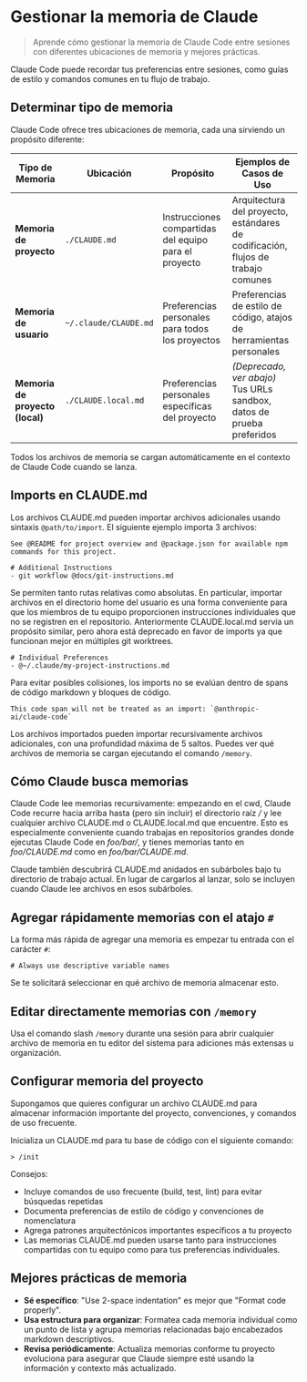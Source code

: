 # Gestionar la memoria de Claude

> Aprende cómo gestionar la memoria de Claude Code entre sesiones con diferentes ubicaciones de memoria y mejores prácticas.

Claude Code puede recordar tus preferencias entre sesiones, como guías de estilo y comandos comunes en tu flujo de trabajo.

## Determinar tipo de memoria

Claude Code ofrece tres ubicaciones de memoria, cada una sirviendo un propósito diferente:

| Tipo de Memoria                | Ubicación              | Propósito                                  | Ejemplos de Casos de Uso                                                |
| -------------------------- | --------------------- | ---------------------------------------- | ---------------------------------------------------------------- |
| **Memoria de proyecto**         | `./CLAUDE.md`         | Instrucciones compartidas del equipo para el proyecto | Arquitectura del proyecto, estándares de codificación, flujos de trabajo comunes         |
| **Memoria de usuario**            | `~/.claude/CLAUDE.md` | Preferencias personales para todos los proyectos    | Preferencias de estilo de código, atajos de herramientas personales             |
| **Memoria de proyecto (local)** | `./CLAUDE.local.md`   | Preferencias personales específicas del proyecto    | _(Deprecado, ver abajo)_ Tus URLs sandbox, datos de prueba preferidos |

Todos los archivos de memoria se cargan automáticamente en el contexto de Claude Code cuando se lanza.

## Imports en CLAUDE.md

Los archivos CLAUDE.md pueden importar archivos adicionales usando sintaxis `@path/to/import`. El siguiente ejemplo importa 3 archivos:

```
See @README for project overview and @package.json for available npm commands for this project.

# Additional Instructions
- git workflow @docs/git-instructions.md
```

Se permiten tanto rutas relativas como absolutas. En particular, importar archivos en el directorio home del usuario es una forma conveniente para que los miembros de tu equipo proporcionen instrucciones individuales que no se registren en el repositorio. Anteriormente CLAUDE.local.md servía un propósito similar, pero ahora está deprecado en favor de imports ya que funcionan mejor en múltiples git worktrees.

```
# Individual Preferences
- @~/.claude/my-project-instructions.md
```

Para evitar posibles colisiones, los imports no se evalúan dentro de spans de código markdown y bloques de código.

```
This code span will not be treated as an import: `@anthropic-ai/claude-code`
```

Los archivos importados pueden importar recursivamente archivos adicionales, con una profundidad máxima de 5 saltos. Puedes ver qué archivos de memoria se cargan ejecutando el comando `/memory`.

## Cómo Claude busca memorias

Claude Code lee memorias recursivamente: empezando en el cwd, Claude Code recurre hacia arriba hasta (pero sin incluir) el directorio raíz _/_ y lee cualquier archivo CLAUDE.md o CLAUDE.local.md que encuentre. Esto es especialmente conveniente cuando trabajas en repositorios grandes donde ejecutas Claude Code en _foo/bar/_, y tienes memorias tanto en _foo/CLAUDE.md_ como en _foo/bar/CLAUDE.md_.

Claude también descubrirá CLAUDE.md anidados en subárboles bajo tu directorio de trabajo actual. En lugar de cargarlos al lanzar, solo se incluyen cuando Claude lee archivos en esos subárboles.

## Agregar rápidamente memorias con el atajo `#`

La forma más rápida de agregar una memoria es empezar tu entrada con el carácter `#`:

```
# Always use descriptive variable names
```

Se te solicitará seleccionar en qué archivo de memoria almacenar esto.

## Editar directamente memorias con `/memory`

Usa el comando slash `/memory` durante una sesión para abrir cualquier archivo de memoria en tu editor del sistema para adiciones más extensas u organización.

## Configurar memoria del proyecto

Supongamos que quieres configurar un archivo CLAUDE.md para almacenar información importante del proyecto, convenciones, y comandos de uso frecuente.

Inicializa un CLAUDE.md para tu base de código con el siguiente comando:

```
> /init
```

<Tip>
  Consejos:

- Incluye comandos de uso frecuente (build, test, lint) para evitar búsquedas repetidas
- Documenta preferencias de estilo de código y convenciones de nomenclatura
- Agrega patrones arquitectónicos importantes específicos a tu proyecto
- Las memorias CLAUDE.md pueden usarse tanto para instrucciones compartidas con tu equipo como para tus preferencias individuales.
  </Tip>

## Mejores prácticas de memoria

- **Sé específico**: "Use 2-space indentation" es mejor que "Format code properly".
- **Usa estructura para organizar**: Formatea cada memoria individual como un punto de lista y agrupa memorias relacionadas bajo encabezados markdown descriptivos.
- **Revisa periódicamente**: Actualiza memorias conforme tu proyecto evoluciona para asegurar que Claude siempre esté usando la información y contexto más actualizado.